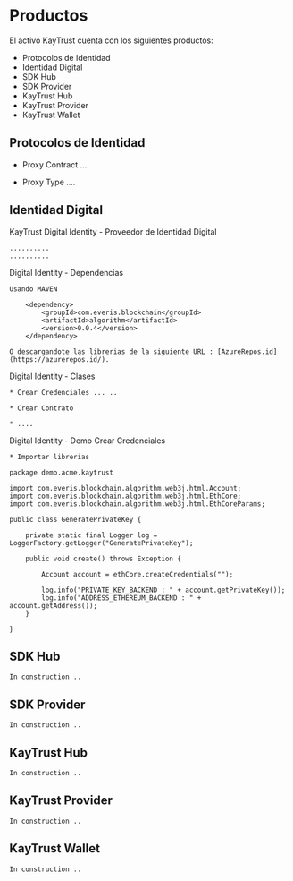 # Productos

El activo KayTrust cuenta con los siguientes productos:

* Protocolos de Identidad
* Identidad Digital
* SDK Hub
* SDK Provider
* KayTrust Hub
* KayTrust Provider
* KayTrust Wallet


## Protocolos de Identidad

* Proxy Contract
  ....
  
* Proxy Type
  ....


## Identidad Digital 

KayTrust Digital Identity - Proveedor de Identidad Digital   

	..........
	..........
	

Digital Identity - Dependencias

    Usando MAVEN
	
		<dependency>
			<groupId>com.everis.blockchain</groupId>
			<artifactId>algorithm</artifactId>
			<version>0.0.4</version>
		</dependency>
   
    O descargandote las librerias de la siguiente URL : [AzureRepos.id](https://azurerepos.id/).

Digital Identity - Clases

    * Crear Credenciales ... ..
	
	* Crear Contrato
	
	* ....

Digital Identity - Demo Crear Credenciales

	* Importar librerias
	
	package demo.acme.kaytrust
	
	import com.everis.blockchain.algorithm.web3j.html.Account;
    import com.everis.blockchain.algorithm.web3j.html.EthCore;
    import com.everis.blockchain.algorithm.web3j.html.EthCoreParams;

    public class GeneratePrivateKey {
	
	    private static final Logger log = LoggerFactory.getLogger("GeneratePrivateKey");
	  
	  	public void create() throws Exception {

			Account account = ethCore.createCredentials("");

			log.info("PRIVATE_KEY_BACKEND : " + account.getPrivateKey());
			log.info("ADDRESS_ETHEREUM_BACKEND : " + account.getAddress());
		}

	}



## SDK Hub

    In construction ..

## SDK Provider

    In construction ..

## KayTrust Hub

    In construction ..
	
## KayTrust Provider

    In construction ..

## KayTrust Wallet

    In construction ..
